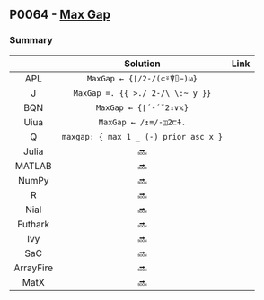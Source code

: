 ## P0064 - [Max Gap](https://leetcode.com/problems/maximum-gap/)

### Summary

|           |               Solution                | Link  |
| :-------: | :-----------------------------------: | :---: |
|    APL    |      `MaxGap ← {⌈/2-/(⊂⍤⍒⌷⊢)⍵}`       |       |
|     J     |   `MaxGap =. {{ >./ 2-/\ \:~ y }}`    |       |
|    BQN    |        `MaxGap ← {⌈´-´˘2↕∨𝕩}`         |       |
|   Uiua    |         `MaxGap ← /↥≡/-◫2⊏⍏.`         |       |
|     Q     | `maxgap: { max 1 _ (-) prior asc x }` |       |
|   Julia   |                :soon:                 |       |
|  MATLAB   |                :soon:                 |       |
|   NumPy   |                :soon:                 |       |
|     R     |                :soon:                 |       |
|   Nial    |                :soon:                 |       |
|  Futhark  |                :soon:                 |       |
|    Ivy    |                :soon:                 |       |
|    SaC    |                :soon:                 |       |
| ArrayFire |                :soon:                 |       |
|   MatX    |                :soon:                 |       |
